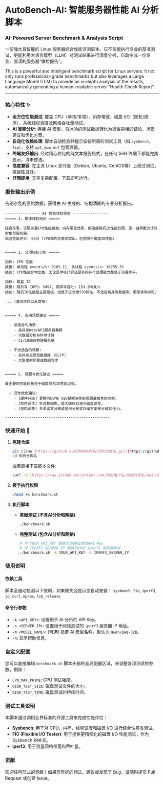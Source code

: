 # AutoBench-AI: 智能服务器性能 AI 分析脚本
### AI-Powered Server Benchmark & Analysis Script


一份强大且智能的 Linux 服务器综合性能评测脚本。它不仅能执行专业的基准测试，更能利用大语言模型（LLM）对测试结果进行深度分析，自动生成一份专业、易读的服务器“体检报告”。

This is a powerful and intelligent benchmark script for Linux servers. It not only runs professional-grade benchmarks but also leverages a Large Language Model (LLM) to provide an in-depth analysis of the results, automatically generating a human-readable server "Health Check Report".

---

### 核心特性 ✨

* **全方位性能测试**: 覆盖 CPU（单核/多核）、内存带宽、磁盘 I/O（随机/顺序）、系统线程调度及网络吞吐量测试。
* **AI 智能分析**: 连接 AI 模型，将冰冷的测试数据转化为通俗易懂的结论、场景建议和优化方案。
* **自动化依赖处理**: 脚本自动检测并提示安装所需的测试工具（如 `sysbench`, `fio`），支持 `apt`, `yum`, `dnf` 包管理器。
* **终端友好输出**: 经过精心优化的纯文本报告格式，在任何 SSH 终端下都能完美显示，清晰整洁。
* **高度兼容**: 在主流 Linux 发行版（Debian, Ubuntu, CentOS等）上经过测试，兼容性良好。
* **开箱即用**: 无需复杂配置，下载即可运行。

### 报告输出示例

告别杂乱的原始数据，获得由 AI 生成的、结构清晰的专业分析报告。

```text
---------------- AI 性能体检报告 ----------------
===== 1. 整体体检结论 =====

综合来看，该服务器CPU性能强劲，内存带宽优秀，但磁盘随机IO性能较弱，是一台典型的计算密集型服务器。
综合性能评分: 82分 (CPU和内存表现突出，但受限于磁盘IO性能)


===== 2. 分项指标分析 =====

指标: CPU 性能
数据: 单线程 events/s: 2105.11, 多线程 events/s: 16755.33
结论: CPU性能非常出色，无论是单核计算还是多核并行处理能力都处于较高水平。

指标: 磁盘 IO
数据: 随机写 IOPS: 5497, 顺序写吞吐: 153.2MiB/s
结论: 随机IO性能是主要短板，远低于企业级SSD标准，不适合高并发数据库。顺序读写尚可。

... (其他项目以此类推)


===== 4. 应用场景建议 =====

  - 最适合的场景:
    - 高并发Web/API服务器集群
    - 大数据分析与科学计算
    - CI/CD编译构建服务器

  - 不太适合的场景:
    - 高并发交易型数据库 (OLTP)
    - 大型搜索引擎或数据仓库


===== 5. 瓶颈与优化建议 =====

最主要的性能短板在于磁盘随机IO性能过低。

  - 具体优化建议:
    - [硬件升级] 更换为NVMe SSD是解决性能瓶颈最根本的方案。
    - [软件调优] 针对数据库，增大缓存以减少磁盘读写。
    - [架构调整] 考虑读写分离或使用分布式存储方案来分摊IO压力。

------------------------------------------------
```

### 快速开始 🚀

1.  **克隆仓库**
    ```bash
    git clone [https://github.com/你的用户名/你的仓库名.git](https://github.com/你的用户名/你的仓库名.git)
    cd 你的仓库名
    ```
    或者直接下载脚本文件:
    ```bash
    curl -O [https://raw.githubusercontent.com/你的用户名/你的仓库名/main/benchmark.sh](https://raw.githubusercontent.com/你的用户名/你的仓库名/main/benchmark.sh)
    ```

2.  **授予执行权限**
    ```bash
    chmod +x benchmark.sh
    ```

3.  **执行脚本**

    * **基础测试 (不含AI分析和网络)**
        ```bash
        ./benchmark.sh
        ```

    * **完整测试 (包含AI分析和网络)**
        ```bash
        # 将 YOUR_API_KEY 替换为你的AI模型API Key
        # 将 IPERF3_SERVER_IP 替换为你的 iperf3 服务器地址
        ./benchmark.sh -k YOUR_API_KEY -s IPERF3_SERVER_IP
        ```

### 使用说明

#### 依赖工具

脚本会自动检测以下依赖，如果缺失会提示您自动安装：
`sysbench`, `fio`, `iperf3`, `jq`, `curl`, `nproc`, `lsb_release`

#### 命令行参数

* `-k <API_KEY>`: 设置用于 AI 分析的 API Key。
* `-s <SERVER_IP>`: 设置用于网络测试的 `iperf3` 服务器 IP 地址。
* `-m <MODEL_NAME>`: (可选) 指定 AI 模型名称，默认为 `Qwen/QwQ-32B`。
* `-h`: 显示帮助信息。

### 自定义配置

您可以直接编辑 `benchmark.sh` 脚本头部的全局配置区域，来调整各项测试的参数，例如：

* `CPU_MAX_PRIME`: CPU 测试强度。
* `DISK_TEST_SIZE`: 磁盘测试文件的大小。
* `DISK_TEST_TIME`: 磁盘测试的持续时间。

### 测试工具说明

本脚本通过调用业界标准的开源工具来完成性能评估：

* **Sysbench**: 用于对 CPU、内存、线程调度和磁盘 I/O 进行综合性基准测试。
* **FIO (Flexible I/O Tester)**: 用于提供更精细化的磁盘 I/O 性能测试，作为 Sysbench 的补充。
* **iperf3**: 用于测量网络带宽和吞吐量。

### 贡献

欢迎任何形式的贡献！如果您有好的想法、建议或发现了 Bug，请随时提交 Pull Request 或创建 Issue。
